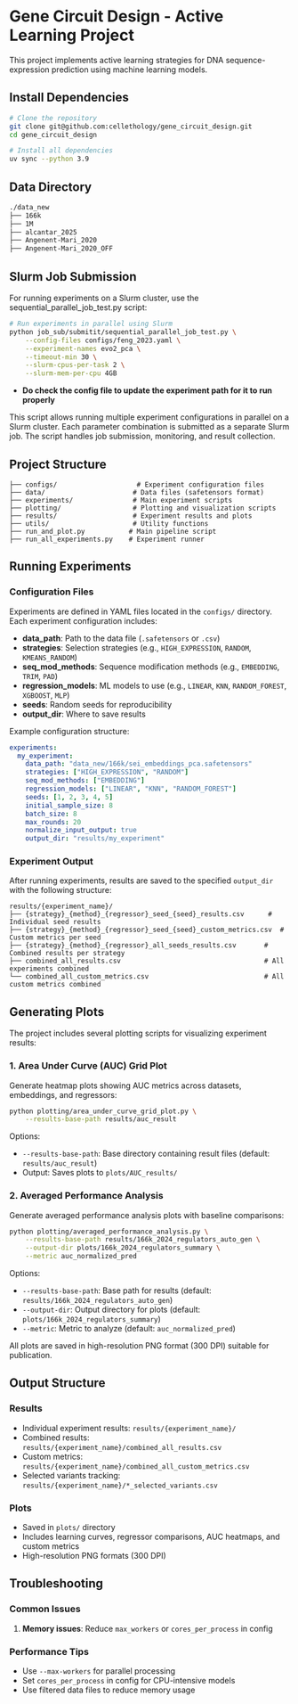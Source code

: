 # Gene Circuit Design - Active Learning Project

This project implements active learning strategies for DNA sequence-expression prediction using machine learning models.

## Install Dependencies
```bash
# Clone the repository
git clone git@github.com:cellethology/gene_circuit_design.git
cd gene_circuit_design

# Install all dependencies
uv sync --python 3.9
```
## Data Directory
```bash
./data_new
├── 166k    
├── 1M
├── alcantar_2025
├── Angenent-Mari_2020
├── Angenent-Mari_2020_OFF
```

## Slurm Job Submission

For running experiments on a Slurm cluster, use the sequential_parallel_job_test.py script:

```bash
# Run experiments in parallel using Slurm
python job_sub/submitit/sequential_parallel_job_test.py \
    --config-files configs/feng_2023.yaml \
    --experiment-names evo2_pca \
    --timeout-min 30 \
    --slurm-cpus-per-task 2 \
    --slurm-mem-per-cpu 4GB
```
- **Do check the config file to update the experiment path for it to run properly**

This script allows running multiple experiment configurations in parallel on a Slurm cluster. Each parameter combination is submitted as a separate Slurm job. The script handles job submission, monitoring, and result collection.

## Project Structure

```
├── configs/                    # Experiment configuration files
├── data/                      # Data files (safetensors format)
├── experiments/               # Main experiment scripts
├── plotting/                  # Plotting and visualization scripts
├── results/                   # Experiment results and plots
├── utils/                     # Utility functions
├── run_and_plot.py           # Main pipeline script
├── run_all_experiments.py    # Experiment runner
```

## Running Experiments

### Configuration Files

Experiments are defined in YAML files located in the `configs/` directory. Each experiment configuration includes:

- **data_path**: Path to the data file (`.safetensors` or `.csv`)
- **strategies**: Selection strategies (e.g., `HIGH_EXPRESSION`, `RANDOM`, `KMEANS_RANDOM`)
- **seq_mod_methods**: Sequence modification methods (e.g., `EMBEDDING`, `TRIM`, `PAD`)
- **regression_models**: ML models to use (e.g., `LINEAR`, `KNN`, `RANDOM_FOREST`, `XGBOOST`, `MLP`)
- **seeds**: Random seeds for reproducibility
- **output_dir**: Where to save results

Example configuration structure:

```yaml
experiments:
  my_experiment:
    data_path: "data_new/166k/sei_embeddings_pca.safetensors"
    strategies: ["HIGH_EXPRESSION", "RANDOM"]
    seq_mod_methods: ["EMBEDDING"]
    regression_models: ["LINEAR", "KNN", "RANDOM_FOREST"]
    seeds: [1, 2, 3, 4, 5]
    initial_sample_size: 8
    batch_size: 8
    max_rounds: 20
    normalize_input_output: true
    output_dir: "results/my_experiment"
```

### Experiment Output

After running experiments, results are saved to the specified `output_dir` with the following structure:

```
results/{experiment_name}/
├── {strategy}_{method}_{regressor}_seed_{seed}_results.csv      # Individual seed results
├── {strategy}_{method}_{regressor}_seed_{seed}_custom_metrics.csv  # Custom metrics per seed
├── {strategy}_{method}_{regressor}_all_seeds_results.csv       # Combined results per strategy
├── combined_all_results.csv                                    # All experiments combined
└── combined_all_custom_metrics.csv                             # All custom metrics combined
```

## Generating Plots

The project includes several plotting scripts for visualizing experiment results:

### 1. Area Under Curve (AUC) Grid Plot

Generate heatmap plots showing AUC metrics across datasets, embeddings, and regressors:

```bash
python plotting/area_under_curve_grid_plot.py \
    --results-base-path results/auc_result
```

Options:
- `--results-base-path`: Base directory containing result files (default: `results/auc_result`)
- Output: Saves plots to `plots/AUC_results/`

### 2. Averaged Performance Analysis

Generate averaged performance analysis plots with baseline comparisons:

```bash
python plotting/averaged_performance_analysis.py \
    --results-base-path results/166k_2024_regulators_auto_gen \
    --output-dir plots/166k_2024_regulators_summary \
    --metric auc_normalized_pred
```

Options:
- `--results-base-path`: Base path for results (default: `results/166k_2024_regulators_auto_gen`)
- `--output-dir`: Output directory for plots (default: `plots/166k_2024_regulators_summary`)
- `--metric`: Metric to analyze (default: `auc_normalized_pred`)

All plots are saved in high-resolution PNG format (300 DPI) suitable for publication.

## Output Structure

### Results
- Individual experiment results: `results/{experiment_name}/`
- Combined results: `results/{experiment_name}/combined_all_results.csv`
- Custom metrics: `results/{experiment_name}/combined_all_custom_metrics.csv`
- Selected variants tracking: `results/{experiment_name}/*_selected_variants.csv`

### Plots
- Saved in `plots/` directory
- Includes learning curves, regressor comparisons, AUC heatmaps, and custom metrics
- High-resolution PNG formats (300 DPI)

## Troubleshooting

### Common Issues

1. **Memory issues**: Reduce `max_workers` or `cores_per_process` in config

### Performance Tips
- Use `--max-workers` for parallel processing
- Set `cores_per_process` in config for CPU-intensive models
- Use filtered data files to reduce memory usage
